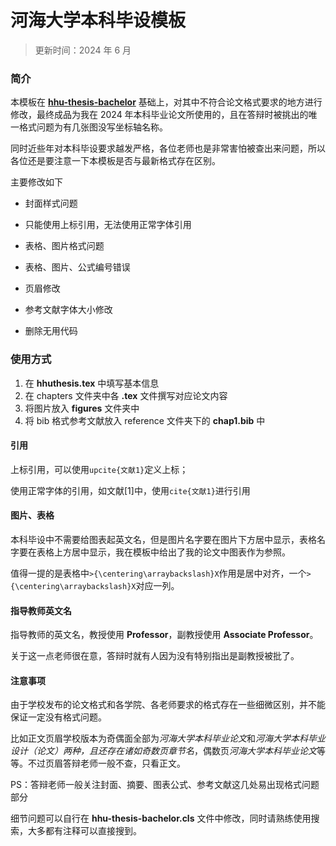 # 河海大学本科毕设模板
>  更新时间：2024 年 6 月

### 简介

本模板在 [**hhu-thesis-bachelor**](https://github.com/davyxx3/hhu-thesis-bachelor) 基础上，对其中不符合论文格式要求的地方进行修改，最终成品为我在 2024 年本科毕业论文所使用的，且在答辩时被挑出的唯一格式问题为有几张图没写坐标轴名称。

同时近些年对本科毕设要求越发严格，各位老师也是非常害怕被查出来问题，所以各位还是要注意一下本模板是否与最新格式存在区别。

主要修改如下

- 封面样式问题

- 只能使用上标引用，无法使用正常字体引用

- 表格、图片格式问题
- 表格、图片、公式编号错误
- 页眉修改
- 参考文献字体大小修改

- 删除无用代码

### 使用方式

1. 在 **hhuthesis.tex** 中填写基本信息
2. 在 chapters 文件夹中各 **.tex** 文件撰写对应论文内容
3. 将图片放入 **figures** 文件夹中
4. 将 bib 格式参考文献放入 reference 文件夹下的 **chap1.bib** 中

#### 引用

上标引用，可以使用`upcite{文献1}`定义上标；

使用正常字体的引用，如文献[1]中，使用`cite{文献1}`进行引用

#### 图片、表格

本科毕设中不需要给图表起英文名，但是图片名字要在图片下方居中显示，表格名字要在表格上方居中显示，我在模板中给出了我的论文中图表作为参照。

值得一提的是表格中`>{\centering\arraybackslash}X`作用是居中对齐，一个`>{\centering\arraybackslash}X`对应一列。

#### 指导教师英文名

指导教师的英文名，教授使用 **Professor**，副教授使用 **Associate Professor**。

关于这一点老师很在意，答辩时就有人因为没有特别指出是副教授被批了。

#### 注意事项

由于学校发布的论文格式和各学院、各老师要求的格式存在一些细微区别，并不能保证一定没有格式问题。

比如正文页眉学校版本为奇偶面全部为*河海大学本科毕业论文*和*河海大学本科毕业设计（论文）*两种，且还存在诸如奇数页*章节名*，偶数页*河海大学本科毕业论文*等等。不过页眉答辩老师一般不查，只看正文。

PS：答辩老师一般关注封面、摘要、图表公式、参考文献这几处易出现格式问题部分

细节问题可以自行在 **hhu-thesis-bachelor.cls** 文件中修改，同时请熟练使用搜索，大多都有注释可以直接搜到。

